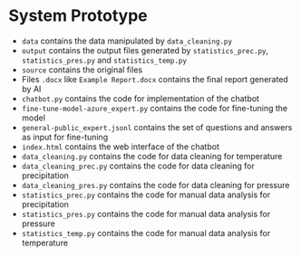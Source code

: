 # System Prototype

* `data` contains the data manipulated by `data_cleaning.py`
* `output` contains the output files generated by `statistics_prec.py`, `statistics_pres.py` and `statistics_temp.py`
* `source` contains the original files 
* Files `.docx` like `Example Report.docx` contains the final report generated by AI
* `chatbot.py` contains the code for implementation of the chatbot
* `fine-tune-model-azure_expert.py` contains the code for fine-tuning the model
* `general-public_expert.jsonl` contains the set of questions and answers as input for fine-tuning
* `index.html` contains the web interface of the chatbot
* `data_cleaning.py` contains the code for data cleaning for temperature
* `data_cleaning_prec.py` contains the code for data cleaning for precipitation
* `data_cleaning_pres.py` contains the code for data cleaning for pressure
* `statistics_prec.py` contains the code for manual data analysis for precipitation
* `statistics_pres.py` contains the code for manual data analysis for pressure
* `statistics_temp.py` contains the code for manual data analysis for temperature


